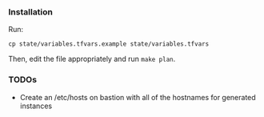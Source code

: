 ### Installation

Run:

```
cp state/variables.tfvars.example state/variables.tfvars
```

Then, edit the file appropriately and run `make plan`.

### TODOs

- Create an /etc/hosts on bastion with all of the hostnames for generated instances

